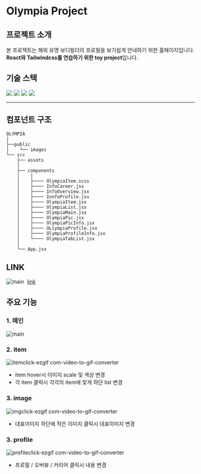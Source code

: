 # Olympia Project

## 프로젝트 소개

본 프로젝트는 해외 유명 보디빌더의 프로필을 보기쉽게 안내하기 위한 홈페이지입니다.
**React와 Tailwindcss를 연습하기 위한 toy project**입니다.

## 기술 스택

<img src="https://img.shields.io/badge/react-61DAFB?style=for-the-badge&logo=react&logoColor=black"> <img src="https://img.shields.io/badge/javascript-F7DF1E?style=for-the-badge&logo=javascript&logoColor=black"> <img src="https://img.shields.io/badge/css-1572B6?style=for-the-badge&logo=css3&logoColor=white"> <img src="https://img.shields.io/badge/tailwindcss-06b6d4?style=for-the-badge&logo=tailwindcss&logoColor=white"/>


---

## 컴포넌트 구조

```
OLYMPIA
│
├──public
│    └── images
└── src
    ├── assets
    │
    ├── components
    │    │
    │    ├──── OlympiaItem.scss
    │    ├──── InfoCareer.jsx
    │    ├──── InfoOverview.jsx
    │    ├──── InnfoProfile.jsx
    │    ├──── OlympiaItem.jsx
    │    ├──── OlympiaList.jsx
    │    ├──── OlympiaMain.jsx
    │    ├──── OlympiaPic.jsx
    │    ├──── OlympiaPicInfo.jsx
    │    ├──── OLiympiaProfile.jsx
    │    ├──── OlympiaProfileInfo.jsx
    │    └──── OlympiaTabList.jsx
    │
    └── App.jsx
```

## LINK

![main](https://github.com/daylilyyy/olympia-project/assets/160338418/190da75d-df04-4335-b911-4546a86306be)
<img >
[link](https://daylily-olympia.netlify.app/)

## 주요 기능

### 1. 메인

![main](https://github.com/daylilyyy/olympia-project/assets/160338418/f5ecaac7-e684-46fd-bd1d-79de5245bdce)

### 2. item

![itemclick-ezgif com-video-to-gif-converter](https://github.com/daylilyyy/olympia-project/assets/160338418/efa55bb2-4868-4fa6-9038-acf33d5a7059)

- item hover시 이미지 scale 및 색상 변경
- 각 item 클릭시 각각의 item에 맞게 하단 list 변경

### 3. image

![imgclick-ezgif com-video-to-gif-converter](https://github.com/daylilyyy/olympia-project/assets/160338418/e7e6e2b4-792c-4548-aa3e-028aa349c716)

- 대표이미지 하단에 작은 이미지 클릭시 대표이미지 변경

### 3. profile

![profileclick-ezgif com-video-to-gif-converter](https://github.com/daylilyyy/olympia-project/assets/160338418/d83646a3-3171-49bf-ac6e-8e01e793bb21)

- 프로필 / 오버뷰 / 커리어 클릭시 내용 변경
